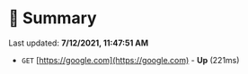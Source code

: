 # 📖 Summary
Last updated: **7/12/2021, 11:47:51 AM**

- `GET` [https://google.com](https://google.com) - **Up** (221ms)
